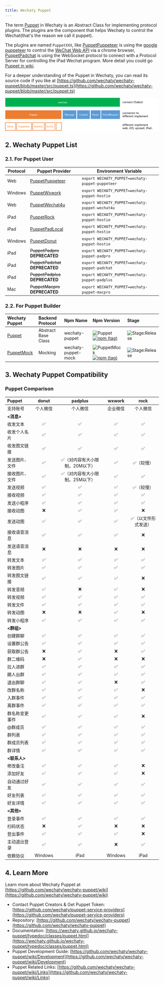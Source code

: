 ```yaml
---
title: Wechaty Puppet
---
```


<!-- A channel is a connection between communication applications and a bot. A bot, registered with Azure, uses channels to facilitate the communication with users. -->

<!-- WhatsApp is the most popular OTT app in many parts of the world. With the WhatsApp Business API with Twilio, you can reach more than 1.5 billion WhatsApp users. You can send notifications, have two-way conversations, or build chatbots. If you're trying to reach – and better converse with – users in LATAM, EMEA, and APAC, you need to consider using WhatsApp. -->

<!-- :::
The WhatsApp Business API with Twilio is now available in an early-access program, to allow developers to start building and prototyping in a sandbox. To launch apps in production, start by requesting access to enable WhatsApp on your Twilio number. WhatsApp is currently providing this access in a limited availability program, for which WhatsApp approval is required for all customers who wish to create their own profiles.
::: -->

The term [Puppet](https://github.com/wechaty/wechaty/wiki/Puppet) in Wechaty is an Abstract Class for implementing protocol plugins. The plugins are the component that helps Wechaty to control the Wechat\(that's the reason we call it puppet\).

The plugins are named `PuppetXXX`, like [PuppetPuppeteer](https://github.com/wechaty/wechaty-puppet-puppeteer) is using the [google puppeteer](https://github.com/GoogleChrome/puppeteer) to control the [WeChat Web API](https://wx.qq.com) via a chrome browser, [PuppetPadchat](https://github.com/lijiarui/wechaty-puppet-padchat) is using the WebSocket protocol to connect with a Protocol Server for controlling the iPad Wechat program. More detail you could go [Puppet in wiki](https://github.com/wechaty/wechaty-puppet/wiki).

For a deeper understanding of the Puppet in Wechaty, you can read its source code if you like at [https://github.com/wechaty/wechaty-puppet/blob/master/src/puppet.ts](https://github.com/wechaty/wechaty-puppet/blob/master/src/puppet.ts)

![Puppet Structure](../../static/img/docs/architecture.png)

## 2. Wechaty Puppet List

### 2.1. For Puppet User

| Protocol | Puppet Provider | Environment Variable |
| --- | --- | --- |
| Web | [PuppetPuppeteer](https://github.com/wechaty/wechaty-puppet-puppeteer) | `export WECHATY_PUPPET=wechaty-puppet-puppeteer` |
| Windows | [PuppetWxwork](https://github.com/juzibot/wxwork-tester) | `export WECHATY_PUPPET=wechaty-puppet-hostie` |
| Web | [PuppetWechat4u](https://github.com/wechaty/wechaty-puppet-wechat4u) | `export WECHATY_PUPPET=wechaty-puppet-wechat4u` |
| iPad | [PuppetRock](https://github.com/wechaty/puppet-service-providers) | `export WECHATY_PUPPET=wechaty-puppet-hostie` |
| iPad | [PuppetPadLocal](https://github.com/wechaty/puppet-service-providers) | `export WECHATY_PUPPET=wechaty-puppet-hostie` |
| Windows | [PuppetDonut](https://github.com/wechaty/puppet-service-providers) | `export WECHATY_PUPPET=wechaty-puppet-hostie` |
| iPad | ~~PuppetPadpro~~ **DEPRECATED** | `export WECHATY_PUPPET=wechaty-puppet-padpro` |
| iPad | ~~PuppetPadchat~~ **DEPRECATED** | `export WECHATY_PUPPET=wechaty-puppet-padchat` |
| iPad | ~~PuppetPadplus~~ **DEPRECATED** | `export WECHATY_PUPPET=wechaty-puppet-padplus` |
| Mac | ~~PuppetMacpro~~ **DEPRECATED** | `export WECHATY_PUPPET=wechaty-puppet-macpro` |

### 2.2. For Puppet Builder

| Wechaty Puppet | Backend Protocol | Npm Name | Npm Version | Stage |
| :--- | :--- | :--- | :--- | :--- |
| [Puppet](https://github.com/wechaty/wechaty-puppet) | Abstract Base Class | wechaty-puppet | ![Puppet](https://badge.fury.io/js/wechaty-puppet.svg)   [![npm \(tag\)](https://img.shields.io/npm/v/wechaty-puppet/next.svg)](https://www.npmjs.com/package/wechaty-puppet?activeTab=versions) | ![Stage:Release](https://img.shields.io/badge/Stage-Release-green.svg) |
| [PuppetMock](https://github.com/wechaty/wechaty-puppet-mock) | Mocking | wechaty-puppet-mock | ![PuppetMock](https://badge.fury.io/js/wechaty-puppet-mock.svg)   [![npm \(tag\)](https://img.shields.io/npm/v/wechaty-puppet-mock/next.svg)](https://www.npmjs.com/package/wechaty-puppet-mock?activeTab=versions) | ![Stage:Release](https://img.shields.io/badge/Stage-Release-green.svg) |

## 3. Wechaty Puppet Compatibility


### Puppet Comparison

Puppet | donut | padplus | wxwork | rock
:---|:---:|:---:| :---:| :---:
支持账号|个人微信|个人微信|企业微信|个人微信
**<消息>**|  |  |  |
收发文本| ✅  | ✅  |✅ |✅
收发个人名片| ✅  |✅   |✅ |✅
收发图文链接| ✅  |✅   |✅ |✅
发送图片、文件| ✅  | ✅（对内容有大小限制，20M以下）  |✅ |✅（较慢）
接收图片、文件| ✅  | ✅（对内容有大小限制，25M以下）  |✅ |✅
发送视频| ✅  | ✅   |✅ |✅（较慢）
接收视频| ✅  | ✅   |✅ |✅
发送小程序| ✅  | ✅   |✅ |✅
接收动图| ❌  | ✅   |✅|❌
发送动图| ✅  | ✅  |✅ |✅（以文件形式发送）
接收语音消息| ✅  | ✅   |✅|❌
发送语音消息| ❌  | ❌  |❌ |❌
转发文本| ✅  | ✅   |✅ |✅
转发图片| ✅  | ✅  |✅ |✅
转发图文链接| ✅  | ✅  |✅|❌
转发音频| ✅ | ❌   |✅ |❌
转发视频| ✅  | ✅   |✅ |✅
转发文件| ✅  | ✅   |✅|✅
转发动图| ❌  | ❌   |✅| ❌
转发小程序| ✅ | ✅   |✅ |✅
**<群组>**|   |    |
创建群聊|✅|✅ |✅|✅
设置群公告|✅|✅|✅|✅
获取群公告|❌|✅|❌|✅
群二维码|❌|✅ |❌|❌
拉人进群|✅|✅ |✅|✅
踢人出群|✅|✅ |✅|✅
退出群聊|✅|✅ |❌|✅
改群名称|✅|✅ |✅|❌
入群事件|✅|✅ |✅|✅
离群事件|✅|✅ |✅|✅
群名称变更事件|✅|✅|✅|❌
@群成员|✅|✅|✅|✅
群列表|✅|✅ |✅|✅
群成员列表|✅|✅|✅|✅
群详情|✅|✅|✅|✅
**<联系人>**|  |   |
修改备注|✅|✅ |✅|❌
添加好友|✅|✅|✅|❌
自动通过好友|✅|✅|✅|✅
好友列表|✅|✅ |✅|✅
好友详情|✅|✅|✅|✅
**<其他>**|  |   |
登录事件|✅|✅|✅|✅
扫码状态|❌|✅|❌|❌
登出事件|✅|✅|✅|❌
主动退出登录|✅|✅|❌|✅
依赖协议|Windows|iPad| Windows|iPad

## 4. Learn More

Learn more about Wechaty Puppet at [https://github.com/wechaty/wechaty-puppet/wiki](https://github.com/wechaty/wechaty-puppet/wiki)

* Contact Puppet Creators & Get Puppet Token: [https://github.com/wechaty/puppet-service-providers](https://github.com/wechaty/puppet-service-providers)
* Repository: [https://github.com/wechaty/wechaty-puppet](https://github.com/wechaty/wechaty-puppet)
* Documentation: [https://wechaty.github.io/wechaty-puppet/typedoc/classes/puppet.html](https://wechaty.github.io/wechaty-puppet/typedoc/classes/puppet.html)
* Puppet Development Guide: [https://github.com/wechaty/wechaty-puppet/wiki/Development](https://github.com/wechaty/wechaty-puppet/wiki/Development)
* Puppet Related Links: [https://github.com/wechaty/wechaty-puppet/wiki/Links](https://github.com/wechaty/wechaty-puppet/wiki/Links)
